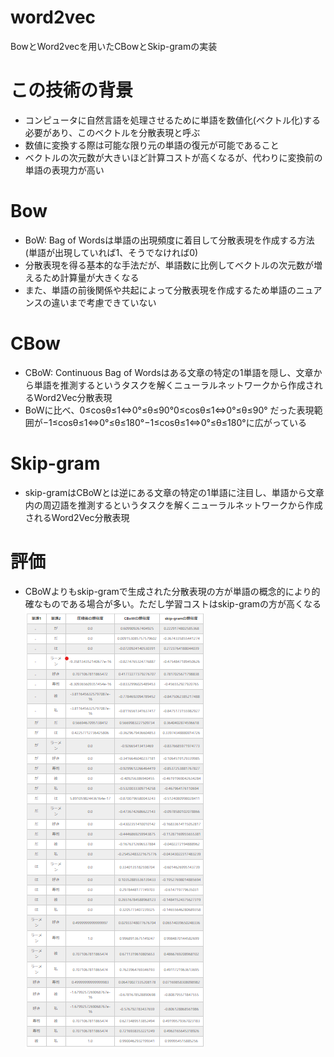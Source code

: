 # word2vec  
BowとWord2vecを用いたCBowとSkip-gramの実装  

# この技術の背景  
- コンピュータに自然言語を処理させるために単語を数値化(ベクトル化)する必要があり、このベクトルを分散表現と呼ぶ  
- 数値に変換する際は可能な限り元の単語の復元が可能であること  
- ベクトルの次元数が大きいほど計算コストが高くなるが、代わりに変換前の単語の表現力が高い  

# Bow  
- BoW: Bag of Wordsは単語の出現頻度に着目して分散表現を作成する方法(単語が出現していれば1、そうでなければ0)  
- 分散表現を得る基本的な手法だが、単語数に比例してベクトルの次元数が増えるため計算量が大きくなる  
- また、単語の前後関係や共起によって分散表現を作成するため単語のニュアンスの違いまで考慮できていない  

# CBow  
- CBoW: Continuous Bag of Wordsはある文章の特定の1単語を隠し、文章から単語を推測するというタスクを解くニューラルネットワークから作成されるWord2Vec分散表現  
- BoWに比べ、0≤cosθ≤1⇔0°≤θ≤90°0≤cos⁡θ≤1⇔0°≤θ≤90° だった表現範囲が−1≤cosθ≤1⇔0°≤θ≤180°−1≤cos⁡θ≤1⇔0°≤θ≤180°に広がっている  

# Skip-gram  
- skip-gramはCBoWとは逆にある文章の特定の1単語に注目し、単語から文章内の周辺語を推測するというタスクを解くニューラルネットワークから作成されるWord2Vec分散表現  

# 評価  
- CBoWよりもskip-gramで生成された分散表現の方が単語の概念的により的確なものである場合が多い。ただし学習コストはskip-gramの方が高くなる  
![評価](e.png)  

